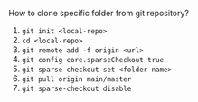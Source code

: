 How to clone specific folder from git repository?

1. `git init <local-repo>`
2. `cd <local-repo>`
3. `git remote add -f origin <url>`
4. `git config core.sparseCheckout true`
5. `git sparse-checkout set <folder-name>`
6. `git pull origin main/master`
7. `git sparse-checkout disable`
